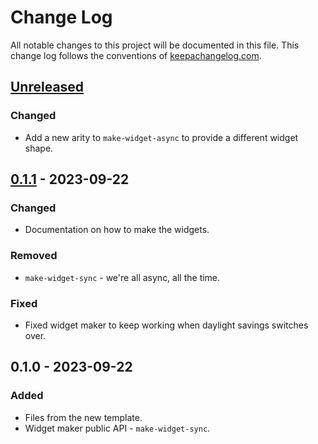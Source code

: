 # Change Log
All notable changes to this project will be documented in this file. This change log follows the conventions of [keepachangelog.com](http://keepachangelog.com/).

## [Unreleased]
### Changed
- Add a new arity to `make-widget-async` to provide a different widget shape.

## [0.1.1] - 2023-09-22
### Changed
- Documentation on how to make the widgets.

### Removed
- `make-widget-sync` - we're all async, all the time.

### Fixed
- Fixed widget maker to keep working when daylight savings switches over.

## 0.1.0 - 2023-09-22
### Added
- Files from the new template.
- Widget maker public API - `make-widget-sync`.

[Unreleased]: https://sourcehost.site/your-name/hello-world/compare/0.1.1...HEAD
[0.1.1]: https://sourcehost.site/your-name/hello-world/compare/0.1.0...0.1.1
